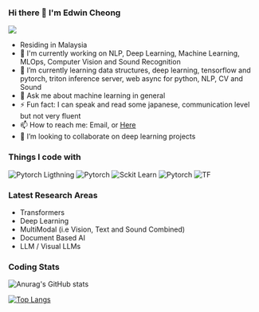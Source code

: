 ### Hi there 👋 I'm Edwin Cheong 
![](https://komarev.com/ghpvc/?username=edwin-19&color=green)
- Residing in Malaysia
- 🔭 I'm currently working on NLP, Deep Learning, Machine Learning, MLOps, Computer Vision and Sound Recognition
- 🌱 I’m currently learning data structures, deep learning, tensorflow and pytorch, triton inference server, web async for python, NLP, CV and Sound
- 💬 Ask me about machine learning in general
- ⚡ Fun fact: I can speak and read some japanese, communication level but not very fluent
- 📫 How to reach me: Email, or [Here](https://github.com/edwin-19/edwin-19/issues)
- 👯 I’m looking to collaborate on deep learning projects

### Things I code with
![Pytorch Ligthning](https://img.shields.io/badge/PyTorch%20Lightning-792DE4?style=for-the-badge&logo=pytorch-lightning&logoColor=white)
![Pytorch](https://img.shields.io/badge/Python-FFD43B?style=for-the-badge&logo=python&logoColor=blue)
![Sckit Learn](https://img.shields.io/badge/scikit_learn-F7931E?style=for-the-badge&logo=scikit-learn&logoColor=white)
![Pytorch](https://img.shields.io/badge/PyTorch-EE4C2C?style=for-the-badge&logo=PyTorch&logoColor=white)
![TF](https://img.shields.io/badge/TensorFlow-FF6F00?style=for-the-badge&logo=tensorflow&logoColor=white)

### Latest Research Areas
- Transformers
- Deep Learning
- MultiModal (i.e Vision, Text and Sound Combined)
- Document Based AI
- LLM / Visual LLMs 

### Coding Stats
![Anurag's GitHub stats](https://github-readme-stats.vercel.app/api?username=edwin-19&show_icons=true&theme=radical)

[![Top Langs](https://github-readme-stats.vercel.app/api/top-langs/?username=edwin-19&langs_count=8)](https://github.com/anuraghazra/github-readme-stats)


<!--
**edwin-19/edwin-19** is a ✨ _special_ ✨ repository because its `README.md` (this file) appears on your GitHub profile.

Here are some ideas to get you started:
- 👯 I’m looking to collaborate on ...
- 🤔 I’m looking for help with ...
- 😄 Pronouns: ...

<a href="https://github.com/anuraghazra/github-readme-stats">
  <img align="center" src="https://github-readme-stats.vercel.app/api/pin/?username=anuraghazra&repo=github-readme-stats" />
</a>
<a href="https://github.com/anuraghazra/convoychat">
  <img align="center" src="https://github-readme-stats.vercel.app/api/top-langs/?username=edwin-19&langs_count=5" />
</a>
-->
